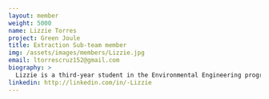 ```yaml
---
layout: member
weight: 5000
name: Lizzie Torres
project: Green Joule
title: Extraction Sub-team member
img: /assets/images/members/Lizzie.jpg
email: ltorrescruz152@gmail.com
biography: >
  Lizzie is a third-year student in the Environmental Engineering program. She is passionate about using renewable alternative energy sources to power our cities and she believes that algae biofuels are a potential solution to reduce greenhouse gas emissions from anthropogenic activities. Lizzie is working towards making microalgae biofuels feasible and commercially viable by improving the microalgae extraction process. She hopes that her work in the extraction sub-team contributes to moving closer towards making the use of clean energies a reality in our society.
linkedin: http://linkedin.com/in/-Lizzie
---
```


